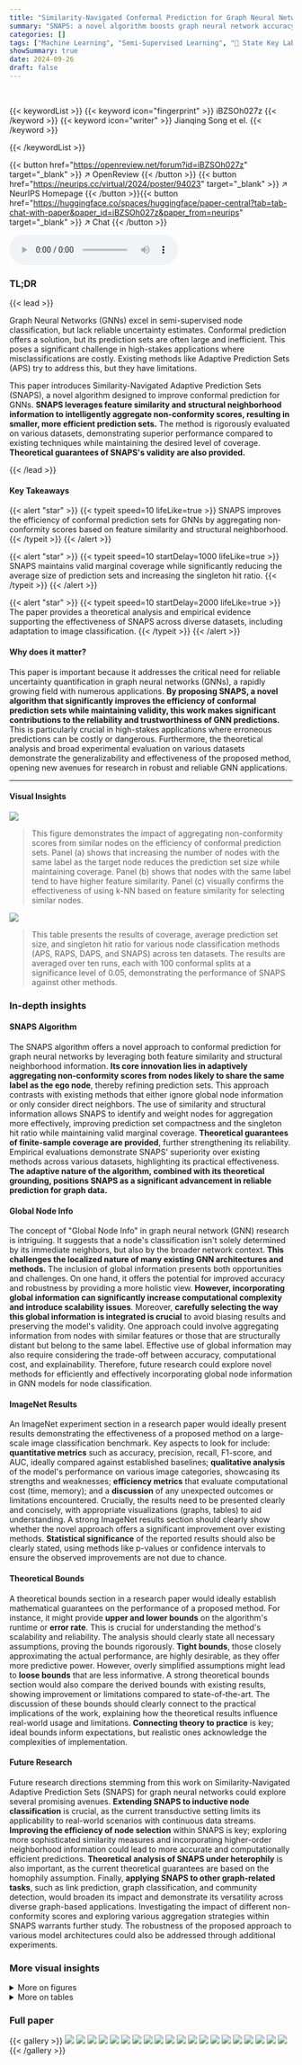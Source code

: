```yaml
---
title: "Similarity-Navigated Conformal Prediction for Graph Neural Networks"
summary: "SNAPS: a novel algorithm boosts graph neural network accuracy by efficiently aggregating non-conformity scores, improving prediction sets without sacrificing validity."
categories: []
tags: ["Machine Learning", "Semi-Supervised Learning", "🏢 State Key Laboratory of Novel Software Technology, Nanjing University",]
showSummary: true
date: 2024-09-26
draft: false
---
```


<br>

{{< keywordList >}}
{{< keyword icon="fingerprint" >}} iBZSOh027z {{< /keyword >}}
{{< keyword icon="writer" >}} Jianqing Song et el. {{< /keyword >}}
 
{{< /keywordList >}}

{{< button href="https://openreview.net/forum?id=iBZSOh027z" target="_blank" >}}
↗ OpenReview
{{< /button >}}
{{< button href="https://neurips.cc/virtual/2024/poster/94023" target="_blank" >}}
↗ NeurIPS Homepage
{{< /button >}}{{< button href="https://huggingface.co/spaces/huggingface/paper-central?tab=tab-chat-with-paper&paper_id=iBZSOh027z&paper_from=neurips" target="_blank" >}}
↗ Chat
{{< /button >}}



<audio controls>
    <source src="https://ai-paper-reviewer.com/iBZSOh027z/podcast.wav" type="audio/wav">
    Your browser does not support the audio element.
</audio>


### TL;DR


{{< lead >}}

Graph Neural Networks (GNNs) excel in semi-supervised node classification, but lack reliable uncertainty estimates. Conformal prediction offers a solution, but its prediction sets are often large and inefficient.  This poses a significant challenge in high-stakes applications where misclassifications are costly.  Existing methods like Adaptive Prediction Sets (APS) try to address this, but they have limitations.



This paper introduces Similarity-Navigated Adaptive Prediction Sets (SNAPS), a novel algorithm designed to improve conformal prediction for GNNs.  **SNAPS leverages feature similarity and structural neighborhood information to intelligently aggregate non-conformity scores, resulting in smaller, more efficient prediction sets.** The method is rigorously evaluated on various datasets, demonstrating superior performance compared to existing techniques while maintaining the desired level of coverage.  **Theoretical guarantees of SNAPS's validity are also provided.**

{{< /lead >}}


#### Key Takeaways

{{< alert "star" >}}
{{< typeit speed=10 lifeLike=true >}} SNAPS improves the efficiency of conformal prediction sets for GNNs by aggregating non-conformity scores based on feature similarity and structural neighborhood. {{< /typeit >}}
{{< /alert >}}

{{< alert "star" >}}
{{< typeit speed=10 startDelay=1000 lifeLike=true >}} SNAPS maintains valid marginal coverage while significantly reducing the average size of prediction sets and increasing the singleton hit ratio. {{< /typeit >}}
{{< /alert >}}

{{< alert "star" >}}
{{< typeit speed=10 startDelay=2000 lifeLike=true >}} The paper provides a theoretical analysis and empirical evidence supporting the effectiveness of SNAPS across diverse datasets, including adaptation to image classification. {{< /typeit >}}
{{< /alert >}}

#### Why does it matter?
This paper is important because it addresses the critical need for reliable uncertainty quantification in graph neural networks (GNNs), a rapidly growing field with numerous applications.  **By proposing SNAPS, a novel algorithm that significantly improves the efficiency of conformal prediction sets while maintaining validity, this work makes significant contributions to the reliability and trustworthiness of GNN predictions.** This is particularly crucial in high-stakes applications where erroneous predictions can be costly or dangerous.  Furthermore, the theoretical analysis and broad experimental evaluation on various datasets demonstrate the generalizability and effectiveness of the proposed method, opening new avenues for research in robust and reliable GNN applications.

------
#### Visual Insights



![](https://ai-paper-reviewer.com/iBZSOh027z/figures_3_1.jpg)

> This figure demonstrates the impact of aggregating non-conformity scores from similar nodes on the efficiency of conformal prediction sets.  Panel (a) shows that increasing the number of nodes with the same label as the target node reduces the prediction set size while maintaining coverage. Panel (b) shows that nodes with the same label tend to have higher feature similarity.  Panel (c) visually confirms the effectiveness of using k-NN based on feature similarity for selecting similar nodes.





![](https://ai-paper-reviewer.com/iBZSOh027z/tables_6_1.jpg)

> This table presents the results of coverage, average prediction set size, and singleton hit ratio for various node classification methods (APS, RAPS, DAPS, and SNAPS) across ten datasets.  The results are averaged over ten runs, each with 100 conformal splits at a significance level of 0.05, demonstrating the performance of SNAPS against other methods.





### In-depth insights


#### SNAPS Algorithm
The SNAPS algorithm offers a novel approach to conformal prediction for graph neural networks by leveraging both feature similarity and structural neighborhood information.  **Its core innovation lies in adaptively aggregating non-conformity scores from nodes likely to share the same label as the ego node**, thereby refining prediction sets. This approach contrasts with existing methods that either ignore global node information or only consider direct neighbors.  The use of similarity and structural information allows SNAPS to identify and weight nodes for aggregation more effectively, improving prediction set compactness and the singleton hit ratio while maintaining valid marginal coverage.  **Theoretical guarantees of finite-sample coverage are provided**, further strengthening its reliability.  Empirical evaluations demonstrate SNAPS' superiority over existing methods across various datasets, highlighting its practical effectiveness.  **The adaptive nature of the algorithm, combined with its theoretical grounding, positions SNAPS as a significant advancement in reliable prediction for graph data.**

#### Global Node Info
The concept of "Global Node Info" in graph neural network (GNN) research is intriguing.  It suggests that a node's classification isn't solely determined by its immediate neighbors, but also by the broader network context.  **This challenges the localized nature of many existing GNN architectures and methods.**  The inclusion of global information presents both opportunities and challenges. On one hand, it offers the potential for improved accuracy and robustness by providing a more holistic view.  **However, incorporating global information can significantly increase computational complexity and introduce scalability issues**.  Moreover, **carefully selecting the way this global information is integrated is crucial** to avoid biasing results and preserving the model's validity.  One approach could involve aggregating information from nodes with similar features or those that are structurally distant but belong to the same label.  Effective use of global information may also require considering the trade-off between accuracy, computational cost, and explainability.  Therefore, future research could explore novel methods for efficiently and effectively incorporating global node information in GNN models for node classification.

#### ImageNet Results
An ImageNet experiment section in a research paper would ideally present results demonstrating the effectiveness of a proposed method on a large-scale image classification benchmark.  Key aspects to look for include: **quantitative metrics** such as accuracy, precision, recall, F1-score, and AUC, ideally compared against established baselines; **qualitative analysis** of the model's performance on various image categories, showcasing its strengths and weaknesses; **efficiency metrics** that evaluate computational cost (time, memory); and a **discussion** of any unexpected outcomes or limitations encountered.  Crucially, the results need to be presented clearly and concisely, with appropriate visualizations (graphs, tables) to aid understanding.  A strong ImageNet results section should clearly show whether the novel approach offers a significant improvement over existing methods. **Statistical significance** of the reported results should also be clearly stated, using methods like p-values or confidence intervals to ensure the observed improvements are not due to chance.

#### Theoretical Bounds
A theoretical bounds section in a research paper would ideally establish mathematical guarantees on the performance of a proposed method.  For instance, it might provide **upper and lower bounds** on the algorithm's runtime or **error rate**.  This is crucial for understanding the method's scalability and reliability. The analysis should clearly state all necessary assumptions, proving the bounds rigorously.  **Tight bounds**, those closely approximating the actual performance, are highly desirable, as they offer more predictive power. However, overly simplified assumptions might lead to **loose bounds** that are less informative. A strong theoretical bounds section would also compare the derived bounds with existing results, showing improvement or limitations compared to state-of-the-art. The discussion of these bounds should clearly connect to the practical implications of the work, explaining how the theoretical results influence real-world usage and limitations.  **Connecting theory to practice** is key;  ideal bounds inform expectations, but realistic ones acknowledge the complexities of implementation.

#### Future Research
Future research directions stemming from this work on Similarity-Navigated Adaptive Prediction Sets (SNAPS) for graph neural networks could explore several promising avenues.  **Extending SNAPS to inductive node classification** is crucial, as the current transductive setting limits its applicability to real-world scenarios with continuous data streams.  **Improving the efficiency of node selection** within SNAPS is key; exploring more sophisticated similarity measures and incorporating higher-order neighborhood information could lead to more accurate and computationally efficient predictions.  **Theoretical analysis of SNAPS under heterophily** is also important, as the current theoretical guarantees are based on the homophily assumption.  Finally, **applying SNAPS to other graph-related tasks**, such as link prediction, graph classification, and community detection, would broaden its impact and demonstrate its versatility across diverse graph-based applications.  Investigating the impact of different non-conformity scores and exploring various aggregation strategies within SNAPS warrants further study. The robustness of the proposed approach to various model architectures could also be addressed through additional experiments.


### More visual insights

<details>
<summary>More on figures
</summary>


![](https://ai-paper-reviewer.com/iBZSOh027z/figures_4_1.jpg)

> This figure illustrates the three main steps of the Similarity-Navigated Adaptive Prediction Sets (SNAPS) algorithm.  First, a basic non-conformity score (e.g., Adaptive Prediction Sets or APS) is calculated from node embeddings generated by a Graph Neural Network (GNN). Second, the SNAPS function refines these scores by aggregating scores from k-nearest neighbors (based on feature similarity) and one-hop neighbors. Finally, conformal prediction uses these corrected scores to produce smaller, more efficient prediction sets.


![](https://ai-paper-reviewer.com/iBZSOh027z/figures_7_1.jpg)

> This figure presents empirical evidence supporting the core idea of SNAPS. Subfigure (a) shows that increasing the number of nodes with the same label as the ego node improves the efficiency (Size) of conformal prediction sets without compromising the coverage guarantee. Subfigure (b) demonstrates that nodes with the same label tend to have higher feature similarity. Subfigure (c) shows the distribution of nodes with the same/different labels within the k-nearest neighbors based on feature similarity, reinforcing the effectiveness of using feature similarity to identify similar nodes.


![](https://ai-paper-reviewer.com/iBZSOh027z/figures_8_1.jpg)

> This figure empirically shows the impact of aggregating non-conformity scores from nodes with the same label as the ego node on the efficiency and coverage of conformal prediction sets.  Panel (a) demonstrates that increasing the number of nodes with the same label reduces the average prediction set size while maintaining coverage. Panel (b) visually shows that nodes with the same label tend to have higher feature similarity than nodes with different labels. Panel (c) provides further evidence that selecting k-nearest neighbors based on feature similarity effectively identifies more nodes with the same label.


![](https://ai-paper-reviewer.com/iBZSOh027z/figures_17_1.jpg)

> This figure demonstrates the impact of aggregating non-conformity scores from similar nodes on the efficiency and coverage of conformal prediction.  Panel (a) shows that increasing the number of nodes with the same label as the target node reduces the average prediction set size while maintaining coverage. Panel (b) shows that nodes with the same label tend to have higher feature similarity. Panel (c) visually represents the number of similar nodes (k-NN) with the same label and different labels compared to the target node, further supporting the motivation for the SNAPS algorithm.


![](https://ai-paper-reviewer.com/iBZSOh027z/figures_20_1.jpg)

> This figure demonstrates the motivation behind the Similarity-Navigated Adaptive Prediction Sets (SNAPS) algorithm. Subfigure (a) shows how increasing the number of nodes with the same label as the ego node improves the efficiency of conformal prediction by reducing the size of prediction sets while maintaining coverage. Subfigure (b) illustrates the feature similarity between nodes with the same and different labels, highlighting the rationale for using similarity to select nodes. Subfigure (c) provides statistics on the number of nodes with the same and different labels within a k-nearest neighbor graph, showcasing that similarity can indeed help in identifying nodes with the same label.


![](https://ai-paper-reviewer.com/iBZSOh027z/figures_20_2.jpg)

> This figure presents empirical evidence supporting the core idea of SNAPS, which leverages the information from nodes with the same label as the ego node to improve prediction efficiency.  Panel (a) shows that increasing the number of nodes with the same label reduces the size of the prediction sets while maintaining coverage. Panel (b) shows the feature similarity is higher between nodes with the same label.  Panel (c) demonstrates that using k-NN based on feature similarity effectively selects more nodes with the same label as k increases.


</details>




<details>
<summary>More on tables
</summary>


![](https://ai-paper-reviewer.com/iBZSOh027z/tables_7_1.jpg)
> This table presents the results of three metrics (Coverage, Size, and Singleton Hit Ratio (SH)) for different node classification datasets using various methods, including APS, RAPS, DAPS, and the proposed SNAPS.  The table compares the performance of these methods in terms of prediction set efficiency (Size) and the accuracy of singleton predictions (SH), while ensuring the validity of the marginal coverage.

![](https://ai-paper-reviewer.com/iBZSOh027z/tables_8_1.jpg)
> This table presents the results of three metrics (Coverage, Size, and Singleton Hit Ratio or SH) for evaluating the efficiency and accuracy of different conformal prediction methods (APS, RAPS, DAPS, and SNAPS) on ten different datasets.  The experiment used Graph Convolutional Networks (GCNs) and a significance level of 0.05.  SNAPS consistently outperforms the other methods in terms of Size and SH, indicating improved efficiency and accuracy, while maintaining valid Coverage.  Bold numbers highlight the best performance for each metric on each dataset.

![](https://ai-paper-reviewer.com/iBZSOh027z/tables_8_2.jpg)
> This table presents the results of three evaluation metrics (Coverage, Size, and Singleton Hit Ratio or SH) for different graph datasets using various methods including Adaptive Prediction Sets (APS), RAPS, DAPS, and the proposed SNAPS algorithm.  The results highlight the performance of SNAPS in terms of efficiency (smaller prediction set size) and accuracy (higher singleton hit ratio) while maintaining a valid coverage level.

![](https://ai-paper-reviewer.com/iBZSOh027z/tables_15_1.jpg)
> This table presents the results of three evaluation metrics (Coverage, Size, and Singleton Hit Ratio (SH)) for various node classification datasets using different conformal prediction methods, including APS, RAPS, DAPS, and the proposed SNAPS method.  The table compares the performance of these methods on 10 datasets, showing the average values of the metrics across 10 separate runs of a Graph Convolutional Network (GCN) model, each with 100 conformal prediction splits performed at a significance level (alpha) of 0.05.  The results demonstrate SNAPS's ability to achieve high singleton hit ratios while maintaining a valid coverage rate and smaller prediction set sizes compared to the other methods.

![](https://ai-paper-reviewer.com/iBZSOh027z/tables_16_1.jpg)
> This table presents the results of coverage and size for two heterophilous graph datasets (Chameleon and Squirrel).  The results are obtained using the FSGNN model and the SNAPS algorithm, with comparisons made against APS and DAPS.  The table shows the average values calculated from 100 conformal splits at significance levels α = 0.05 and α = 0.1. Bold numbers highlight the best performance achieved by SNAPS for each metric and significance level.

![](https://ai-paper-reviewer.com/iBZSOh027z/tables_16_2.jpg)
> This table compares the performance of SNAPS and CF-GNN on three graph datasets, in terms of prediction set size and computation time.  Results are shown for two different significance levels (α = 0.05 and α = 0.1).  SNAPS consistently shows smaller prediction set sizes and faster computation times, indicating improved efficiency.

![](https://ai-paper-reviewer.com/iBZSOh027z/tables_18_1.jpg)
> This table presents the results of applying different conformal prediction methods (APS, RAPS, DAPS, and SNAPS) to several datasets using Graph Convolutional Networks (GCNs).  It compares the methods across three metrics: Coverage (the percentage of times the prediction set contains the true label), Size (the average size of the prediction sets), and Singleton Hit Ratio (SH, the percentage of times the prediction set contains only the true label and is size one). The results show the effectiveness of SNAPS in generating smaller and more accurate prediction sets compared to other methods. The table highlights the best performance for each metric using bold numbers.

![](https://ai-paper-reviewer.com/iBZSOh027z/tables_18_2.jpg)
> This table presents the results of experiments evaluating the performance of different methods (APS, RAPS, DAPS, and SNAPS) for semi-supervised node classification on ten different datasets.  The metrics reported are Coverage (empirical marginal coverage), Size (average size of prediction sets), and SH (singleton hit ratio).  The results demonstrate SNAPS' superiority in terms of efficiency (smaller prediction set size) and singleton hit ratio while maintaining valid coverage compared to other methods.

![](https://ai-paper-reviewer.com/iBZSOh027z/tables_19_1.jpg)
> This table presents the results of experiments comparing the performance of different conformal prediction methods (APS, RAPS, DAPS, and SNAPS) on various datasets. The metrics used are Coverage (the percentage of prediction sets that contain the true label), Size (the average size of the prediction sets), and SH (Singleton Hit ratio, the percentage of prediction sets of size one containing the true label). The results show that SNAPS consistently outperforms other methods in terms of efficiency while maintaining a valid coverage.

![](https://ai-paper-reviewer.com/iBZSOh027z/tables_19_2.jpg)
> This table presents the results of evaluating several methods on 10 datasets using three metrics: Coverage, Size, and Singleton Hit Ratio (SH).  The methods compared include APS, RAPS, DAPS, and SNAPS, with SNAPS using the Adaptive Prediction Sets (APS) score as its base.  Each method is run 10 times with 100 conformal splits at a significance level (α) of 0.05.  The table shows that SNAPS significantly improves efficiency while maintaining coverage compared to other methods. Bold numbers highlight the best performance for each metric on each dataset.

![](https://ai-paper-reviewer.com/iBZSOh027z/tables_19_3.jpg)
> This table presents the results of three metrics (Coverage, Size, and Singleton Hit Ratio (SH)) for different node classification datasets using various methods, including APS, RAPS, DAPS, and SNAPS.  The table compares the performance of these methods in terms of the average size of the prediction sets they generate, while ensuring that the ground truth label is included at a specified confidence level (95%).  Lower size values indicate better efficiency, while a higher SH indicates a greater proportion of perfectly accurate predictions.

![](https://ai-paper-reviewer.com/iBZSOh027z/tables_20_1.jpg)
> This table presents the performance of different conformal prediction methods (APS, RAPS, DAPS, and SNAPS) on ten different datasets using Graph Convolutional Networks (GCNs).  The metrics reported include the empirical marginal coverage (Coverage), the average size of the prediction sets (Size), and the singleton hit ratio (SH).  The table highlights the superior performance of SNAPS in terms of efficiency (smaller prediction set size) while maintaining valid coverage.

</details>




### Full paper

{{< gallery >}}
<img src="https://ai-paper-reviewer.com/iBZSOh027z/1.png" class="grid-w50 md:grid-w33 xl:grid-w25" />
<img src="https://ai-paper-reviewer.com/iBZSOh027z/2.png" class="grid-w50 md:grid-w33 xl:grid-w25" />
<img src="https://ai-paper-reviewer.com/iBZSOh027z/3.png" class="grid-w50 md:grid-w33 xl:grid-w25" />
<img src="https://ai-paper-reviewer.com/iBZSOh027z/4.png" class="grid-w50 md:grid-w33 xl:grid-w25" />
<img src="https://ai-paper-reviewer.com/iBZSOh027z/5.png" class="grid-w50 md:grid-w33 xl:grid-w25" />
<img src="https://ai-paper-reviewer.com/iBZSOh027z/6.png" class="grid-w50 md:grid-w33 xl:grid-w25" />
<img src="https://ai-paper-reviewer.com/iBZSOh027z/7.png" class="grid-w50 md:grid-w33 xl:grid-w25" />
<img src="https://ai-paper-reviewer.com/iBZSOh027z/8.png" class="grid-w50 md:grid-w33 xl:grid-w25" />
<img src="https://ai-paper-reviewer.com/iBZSOh027z/9.png" class="grid-w50 md:grid-w33 xl:grid-w25" />
<img src="https://ai-paper-reviewer.com/iBZSOh027z/10.png" class="grid-w50 md:grid-w33 xl:grid-w25" />
<img src="https://ai-paper-reviewer.com/iBZSOh027z/11.png" class="grid-w50 md:grid-w33 xl:grid-w25" />
<img src="https://ai-paper-reviewer.com/iBZSOh027z/12.png" class="grid-w50 md:grid-w33 xl:grid-w25" />
<img src="https://ai-paper-reviewer.com/iBZSOh027z/13.png" class="grid-w50 md:grid-w33 xl:grid-w25" />
<img src="https://ai-paper-reviewer.com/iBZSOh027z/14.png" class="grid-w50 md:grid-w33 xl:grid-w25" />
<img src="https://ai-paper-reviewer.com/iBZSOh027z/15.png" class="grid-w50 md:grid-w33 xl:grid-w25" />
<img src="https://ai-paper-reviewer.com/iBZSOh027z/16.png" class="grid-w50 md:grid-w33 xl:grid-w25" />
<img src="https://ai-paper-reviewer.com/iBZSOh027z/17.png" class="grid-w50 md:grid-w33 xl:grid-w25" />
<img src="https://ai-paper-reviewer.com/iBZSOh027z/18.png" class="grid-w50 md:grid-w33 xl:grid-w25" />
<img src="https://ai-paper-reviewer.com/iBZSOh027z/19.png" class="grid-w50 md:grid-w33 xl:grid-w25" />
<img src="https://ai-paper-reviewer.com/iBZSOh027z/20.png" class="grid-w50 md:grid-w33 xl:grid-w25" />
{{< /gallery >}}